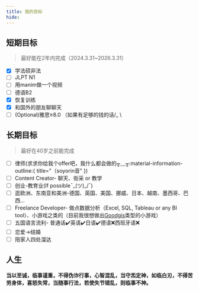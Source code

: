 ```yaml
---
title: 我的目标
hide:
---
```

<!-- </p><h1 id="01" name="01"><strong>01</strong></h1><p>  -->

## 短期目标  
>最好能在2年内完成（2024.3.31~2026.3.31）

- [x] 学法硕非法
- [ ] JLPT N1
- [ ] 用manim做一个视频
- [ ] 德语B2
- [x] 恢复训练
- [x] 和国外的朋友聊聊天
- [ ] (Optional)雅思≥8.0 （如果有足够的钱的话/_ \

<!-- ***
</p><h1 id="01" name="02"><strong>02</strong></h1><p>   -->

## 长期目标
>最好在40岁之前能完成

- [ ] 律师(求求你给我个offer吧，我什么都会做的╥﹏╥:material-information-outline:{ title="（soyorin音" })
- [ ] Content Creator- 聊天、街采 or 教学
- [ ] 创业-教育业(If possible¯\_(ツ)_/¯) 
- [ ] 逛欧洲、东南亚和美洲-德国、英国、美国、挪威、日本、越南、墨西哥、巴西$\dots$
- [ ] Freelance Developer- 做点数据分析（Excel, SQL, Tableau or any BI tool）、小游戏之类的（目前我很想做出[Goodgis](https://www.youtube.com/@Goodgis)类型的小游戏）
- [ ] 五国语言流利- 普通话✔️英语✔️日语✔️德语❌西班牙语❌
- [ ] 恋爱$\rightarrow$结婚
- [ ] 陪家人四处溜达

<!-- ***
</p><h1 id="01" name="03"><strong>03</strong></h1><p> -->

## 人生
**当以至诚，临事谨重，不得伪诈行事，心智混乱，当守炁定神，如临白刃，不得苦劳身体，喜怒失常，当随事行法，若使失节错乱，则临事不神。**
